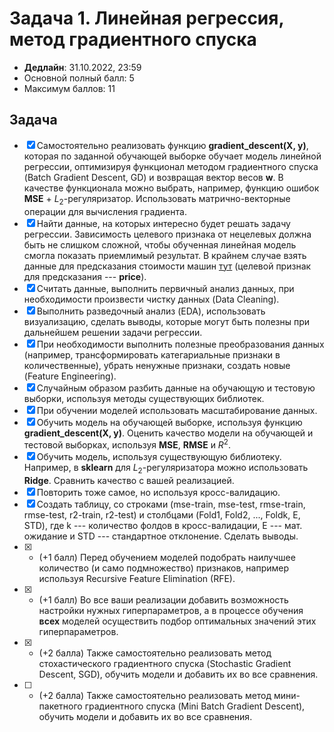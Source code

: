 # Задача 1. Линейная регрессия, метод градиентного спуска

* **Дедлайн**: 31.10.2022, 23:59
* Основной полный балл: 5
* Максимум баллов: 11

## Задача

- [x] Самостоятельно реализовать функцию **gradient_descent(X, y)**, которая по заданной обучающей выборке обучает модель линейной регрессии, оптимизируя функционал методом градиентного спуска (Batch Gradient Descent, GD) и возвращая вектор весов **w**. В качестве функционала можно выбрать, например, функцию ошибок **MSE** + $L_2$-регуляризатор. Использовать матрично-векторные операции для вычисления градиента.
- [x] Найти данные, на которых интересно будет решать задачу регрессии. Зависимость целевого признака от нецелевых должна быть не слишком сложной, чтобы обученная линейная модель смогла показать приемлимый результат. В крайнем случае взять данные для предсказания стоимости машин [тут](https://github.com/rustam-azimov/ml-course/tree/main/data/car_price) (целевой признак для предсказания --- **price**).
- [x] Считать данные, выполнить первичный анализ данных, при необходимости произвести чистку данных (Data Cleaning).
- [x] Выполнить разведочный анализ (EDA), использовать визуализацию, сделать выводы, которые могут быть полезны при дальнейшем решении задачи регрессии.
- [x] При необходимости выполнить полезные преобразования данных (например, трансформировать категариальные признаки в количественные), убрать ненужные признаки, создать новые (Feature Engineering).
- [x] Случайным образом разбить данные на обучающую и тестовую выборки, используя методы существующих библиотек.
- [x] При обучении моделей использовать масштабирование данных.
- [x] Обучить модель на обучающей выборке, используя функцию **gradient_descent(X, y)**. Оценить качество модели на обучающей и тестовой выборках, используя **MSE**, **RMSE** и $R^2$.
- [x] Обучить модель, используя существующую библиотеку. Например, в **sklearn** для $L_2$-регуляризатора можно использовать **Ridge**. Сравнить качество с вашей реализацией.
- [x] Повторить тоже самое, но используя кросс-валидацию.
- [x] Создать таблицу, со строками (mse-train, mse-test, rmse-train, rmse-test, r2-train, r2-test) и столбцами (Fold1, Fold2, ..., Foldk, E, STD), где k --- количество фолдов в кросс-валидации, E --- мат. ожидание и STD --- стандартное отклонение. Сделать выводы.
- [x] * (+1 балл) Перед обучением моделей подобрать наилучшее количество (и само подмножество) признаков, например используя Recursive Feature Elimination (RFE).
- [x] * (+1 балл) Во все ваши реализации добавить возможность настройки нужных гиперпараметров, а в процессе обучения **всех** моделей осуществить подбор оптимальных значений этих гиперпараметров.
- [x] * (+2 балла) Также самостоятельно реализовать метод стохастического градиентного спуска (Stochastic Gradient Descent, SGD), обучить модели и добавить их во все сравнения.
- [ ] * (+2 балла) Также самостоятельно реализовать метод мини-пакетного градиентного спуска (Mini Batch Gradient Descent), обучить модели и добавить их во все сравнения.
